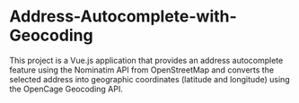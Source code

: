 # Address-Autocomplete-with-Geocoding
This project is a Vue.js application that provides an address autocomplete feature using the Nominatim API from OpenStreetMap and converts the selected address into geographic coordinates (latitude and longitude) using the OpenCage Geocoding API.
